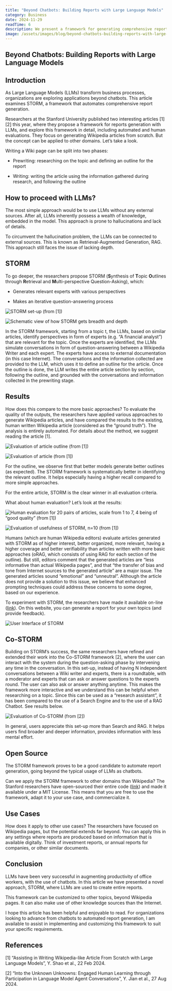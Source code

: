 ```yaml
---
title: "Beyond Chatbots: Building Reports with Large Language Models"
category: Business
date: 2024-11-29
readTime: 6
description: We present a framework for generating comprehensive reports with LLMs.
image: /assets/images/blog/beyond-chatbots-building-reports-with-large-language-models.jpg
---
```

## Beyond Chatbots: Building Reports with Large Language Models

## Introduction

As Large Language Models (LLMs) transform business processes, organizations are exploring applications beyond chatbots. This article examines STORM, a framework that automates comprehensive report generation.

Researchers at the Stanford University published two interesting articles [1] [2] this year, where they propose a framework for reports generation with LLMs, and explore this framework in detail, including automated and human evaluations. They focus on generating Wikipedia articles from scratch. But the concept can be applied to other domains. Let’s take a look.

Writing a Wiki page can be split into two phases:

* Prewriting: researching on the topic and defining an outline for the report

* Writing: writing the article using the information gathered during research, and following the outline

## How to proceed with LLMs?

The most simple approach would be to use LLMs without any external sources. After all, LLMs inherently possess a wealth of knowledge, embedded in the model. This approach is prone to hallucinations and lack of details.

To circumvent the hallucination problem, the LLMs can be connected to external sources. This is known as Retrieval-Augmented Generation, RAG. This approach still faces the issue of lacking depth.

## STORM

To go deeper, the researchers propose STORM (**S**ynthesis of **T**opic **O**utlines through **R**etrieval and **M**ulti-perspective Question-Asking), which:

* Generates relevant experts with various perspectives

* Makes an iterative question-answering process

![STORM set-up (from [1])](https://cdn-images-1.medium.com/max/2000/1*qaGkC_DAhYQnNr0UIlPEZQ.png)

![Schematic view of how STORM gets breadth and depth](https://cdn-images-1.medium.com/max/2240/1*P_Yq5EG0kjwTCKYoniz4kw.png)

In the STORM framework, starting from a topic t, the LLMs, based on similar articles, identify perspectives in form of experts (e.g. “A financial analyst”) that are relevant for the topic. Once the experts are identified, the LLMs simulate conversations in form of question-answering between a Wikipedia Writer and each expert. The experts have access to external documentation (in this case Internet). The conversations and the information collected are provided to the LLM, which uses it to define an outline for the article. Once the outline is done, the LLM writes the entire article section by section, following the outline, and grounded with the conversations and information collected in the prewriting stage.

## Results

How does this compare to the more basic approaches? To evaluate the quality of the outputs, the researchers have applied various approaches to generate Wikipedia articles, and have compared the results to the existing, human written Wikipedia article (considered as the “ground truth”). The analysis is entirely automated. For details about the method, we suggest reading the article [1].

![Evaluation of article outline (from [1])](https://cdn-images-1.medium.com/max/2000/1*DMRPFBdL5yKS7hREavX7AQ.png)

![Evaluation of article (from [1])](https://cdn-images-1.medium.com/max/2000/1*8DrDPT7X__p_ViWu7fHeYQ.png)

For the outline, we observe first that better models generate better outlines (as expected). The STORM framework is systematically better in identifying the relevant outline. It helps especially having a higher recall compared to more simple approaches.

For the entire article, STORM is the clear winner in all evaluation criteria.

What about human evaluation? Let’s look at the results:

![Human evaluation for 20 pairs of articles, scale from 1 to 7, 4 being of “good quality” (from [1])](https://cdn-images-1.medium.com/max/2000/1*--2zOsiojF_Albn8NM1OPg.png)

![Evaluation of usefulness of STORM, n=10 (from [1])](https://cdn-images-1.medium.com/max/2000/1*qI5uoiW0r2Xs497v-eaaRg.png)

Humans (which are human Wikipedia editors) evaluate articles generated with STORM as of higher interest, better organized, more relevant, having a higher coverage and better verifiability than articles written with more basic approaches (oRAG, which consists of using RAG for each section of the outline). But still, editors comment that the generated articles are “less informative than actual Wikipedia pages”, and that “the transfer of bias and tone from Internet sources to the generated article” are a major issue. The generated articles sound “emotional” and “unneutral”. Although the article does not provide a solution to this issue, we believe that enhanced prompting techniques could address these concerns to some degree, based on our experience.

To experiment with STORM, the researchers have made it available on-line ([link](https://storm.genie.stanford.edu/)). On this website, you can generate a report for your own topics (and provide feedback).

![User Interface of STORM](https://cdn-images-1.medium.com/max/2000/1*yFcjO7vnxqKn74gTzPswXA.png)

## Co-STORM

Building on STORM’s success, the same researchers have refined and extended their work into the Co-STORM framework [2], where the user can interact with the system during the question-asking phase by intervening any time in the conversation. In this set-up, instead of having N independent conversations between a Wiki writer and experts, there is a roundtable, with a moderator and experts that can ask or answer questions to the experts round. The user can also ask or answer anything anytime. This makes the framework more interactive and we understand this can be helpful when researching on a topic. Since this can be used as a “research assistant”, it has been compared to the use of a Search Engine and to the use of a RAG Chatbot. See results below.

![Evaluation of Co-STORM (from [2])](https://cdn-images-1.medium.com/max/2000/1*S8bEeJtZVcPTzTYTnJbV3g.png)

In general, users appreciate this set-up more than Search and RAG. It helps users find broader and deeper information, provides information with less mental effort.

## Open Source

The STORM framework proves to be a good candidate to automate report generation, going beyond the typical usage of LLMs as chatbots.

Can we apply the STORM framework to other domains than Wikipedia? The Stanford researchers have open-sourced their entire code ([link](https://github.com/stanford-oval/storm)) and made it available under a MIT License. This means that you are free to use the framework, adapt it to your use case, and commercialize it.

## Use Cases

How does it apply to other use cases? The researchers have focused on Wikipedia pages, but the potential extends far beyond. You can apply this in any settings where reports are produced based on information that is available digitally. Think of investment reports, or annual reports for companies, or other similar documents.

## Conclusion

LLMs have been very successful in augmenting productivity of office workers, with the use of chatbots. In this article we have presented a novel approach, STORM, where LLMs are used to create entire reports.

This framework can be customized to other topics, beyond Wikipedia pages. It can also make use of other knowledge sources than the Internet.

I hope this article has been helpful and enjoyable to read. For organizations looking to advance from chatbots to automated report generation, I am available to assist in implementing and customizing this framework to suit your specific requirements.

## References

[1] “Assisting in Writing Wikipedia-like Article From Scratch with Large Language Models”, Y. Shao et al., 22 Feb 2024.

[2] “Into the Unknown Unknowns: Engaged Human Learning through Participation in Language Model Agent Conversations”, Y. Jian et al., 27 Aug 2024.